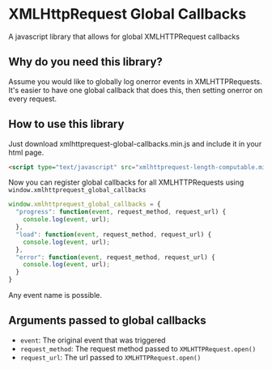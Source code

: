 # XMLHttpRequest Global Callbacks
A javascript library that allows for global XMLHTTPRequest callbacks

## Why do you need this library?

Assume you would like to globally log onerror events in XMLHTTPRequests.
It's easier to have one global callback that does this, then setting onerror on every request.

## How to use this library
Just download xmlhttprequest-global-callbacks.min.js and include it in your html page.

```html
<script type="text/javascript" src="xmlhttprequest-length-computable.min.js"></script>
```
Now you can register global callbacks for all XMLHTTPRequests using `window.xmlhttprequest_global_callbacks`

```javascript
window.xmlhttprequest_global_callbacks = {
  "progress": function(event, request_method, request_url) {
    console.log(event, url);
  },
  "load": function(event, request_method, request_url) {
    console.log(event, url);
  },
  "error": function(event, request_method, request_url) {
    console.log(event, url);
  }
}
```

Any event name is possible.

## Arguments passed to global callbacks
* `event`: The original event that was triggered
* `request_method`: The request method passed to `XMLHTTPRequest.open()`
* `request_url`: The url passed to `XMLHTTPRequest.open()`